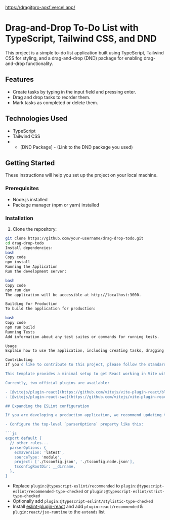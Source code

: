 
https://dragitpro-aoxf.vercel.app/
# Drag-and-Drop To-Do List with TypeScript, Tailwind CSS, and DND

This project is a simple to-do list application built using TypeScript, Tailwind CSS for styling, and a drag-and-drop (DND) package for enabling drag-and-drop functionality.

## Features

- Create tasks by typing in the input field and pressing enter.
- Drag and drop tasks to reorder them.
- Mark tasks as completed or delete them.

## Technologies Used
- TypeScript
- Tailwind CSS
- - [DND Package] - (Link to the DND package you used)

## Getting Started

These instructions will help you set up the project on your local machine.

### Prerequisites

- Node.js installed
- Package manager (npm or yarn) installed







### Installation

1. Clone the repository:

```bash
git clone https://github.com/your-username/drag-drop-todo.git
cd drag-drop-todo
Install dependencies:
bash
Copy code
npm install
Running the Application
Run the development server:

bash
Copy code
npm run dev
The application will be accessible at http://localhost:3000.

Building for Production
To build the application for production:

bash
Copy code
npm run build
Running Tests
Add information about any test suites or commands for running tests.

Usage
Explain how to use the application, including creating tasks, dragging and dropping tasks, marking tasks as completed, etc.

Contributing
If you'd like to contribute to this project, please follow the standard GitHub fork/pull request workflow.

This template provides a minimal setup to get React working in Vite with HMR and some ESLint rules.

Currently, two official plugins are available:

- [@vitejs/plugin-react](https://github.com/vitejs/vite-plugin-react/blob/main/packages/plugin-react/README.md) uses [Babel](https://babeljs.io/) for Fast Refresh
- [@vitejs/plugin-react-swc](https://github.com/vitejs/vite-plugin-react-swc) uses [SWC](https://swc.rs/) for Fast Refresh

## Expanding the ESLint configuration

If you are developing a production application, we recommend updating the configuration to enable type aware lint rules:

- Configure the top-level `parserOptions` property like this:

```js
export default {
  // other rules...
  parserOptions: {
    ecmaVersion: 'latest',
    sourceType: 'module',
    project: ['./tsconfig.json', './tsconfig.node.json'],
    tsconfigRootDir: __dirname,
  },
}
```

- Replace `plugin:@typescript-eslint/recommended` to `plugin:@typescript-eslint/recommended-type-checked` or `plugin:@typescript-eslint/strict-type-checked`
- Optionally add `plugin:@typescript-eslint/stylistic-type-checked`
- Install [eslint-plugin-react](https://github.com/jsx-eslint/eslint-plugin-react) and add `plugin:react/recommended` & `plugin:react/jsx-runtime` to the `extends` list
